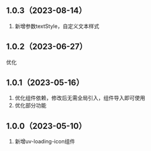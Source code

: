 ## 1.0.3（2023-08-14）
1. 新增参数textStyle，自定义文本样式
## 1.0.2（2023-06-27）
优化
## 1.0.1（2023-05-16）
1. 优化组件依赖，修改后无需全局引入，组件导入即可使用
2. 优化部分功能
## 1.0.0（2023-05-10）
1. 新增uv-loading-icon组件
